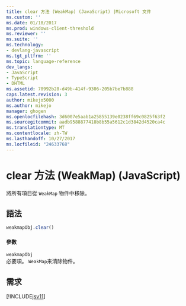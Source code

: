 ```yaml
---
title: clear 方法 (WeakMap) (JavaScript) |Microsoft 文件
ms.custom: ''
ms.date: 01/18/2017
ms.prod: windows-client-threshold
ms.reviewer: ''
ms.suite: ''
ms.technology:
- devlang-javascript
ms.tgt_pltfrm: ''
ms.topic: language-reference
dev_langs:
- JavaScript
- TypeScript
- DHTML
ms.assetid: 70992b28-d49b-414f-9306-205b7be7b888
caps.latest.revision: 3
author: mikejo5000
ms.author: mikejo
manager: ghogen
ms.openlocfilehash: 3d6007e5aab1a25855139e0238ff69c0825f63f2
ms.sourcegitcommit: aadb9588877418b8b55a5612c1d3842d4520ca4c
ms.translationtype: MT
ms.contentlocale: zh-TW
ms.lasthandoff: 10/27/2017
ms.locfileid: "24633768"
---
```

# <a name="clear-method-weakmap-javascript"></a>clear 方法 (WeakMap) (JavaScript)
將所有項目從 `WeakMap` 物件中移除。  
  
## <a name="syntax"></a>語法  
  
```JavaScript  
weakmapObj.clear()  
```  
  
#### <a name="parameters"></a>參數  
 `weakmapObj`  
 必要項。 `WeakMap`来清除物件。  
  
## <a name="requirements"></a>需求  
 [!INCLUDE[jsv11](../../javascript/reference/includes/jsv11-md.md)]